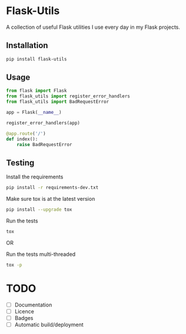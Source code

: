 # Flask-Utils

A collection of useful Flask utilities I use every day in my Flask projects.

## Installation

```bash
pip install flask-utils
```

## Usage

```python
from flask import Flask
from flask_utils import register_error_handlers
from flask_utils import BadRequestError

app = Flask(__name__)

register_error_handlers(app)

@app.route('/')
def index():
    raise BadRequestError
```

## Testing

Install the requirements
```bash
pip install -r requirements-dev.txt
```

Make sure tox is at the latest version
```bash
pip install --upgrade tox
```

Run the tests
```bash
tox
```

OR

Run the tests multi-threaded
```bash
tox -p
```

# TODO

- [ ] Documentation
- [ ] Licence
- [ ] Badges
- [ ] Automatic build/deployment
